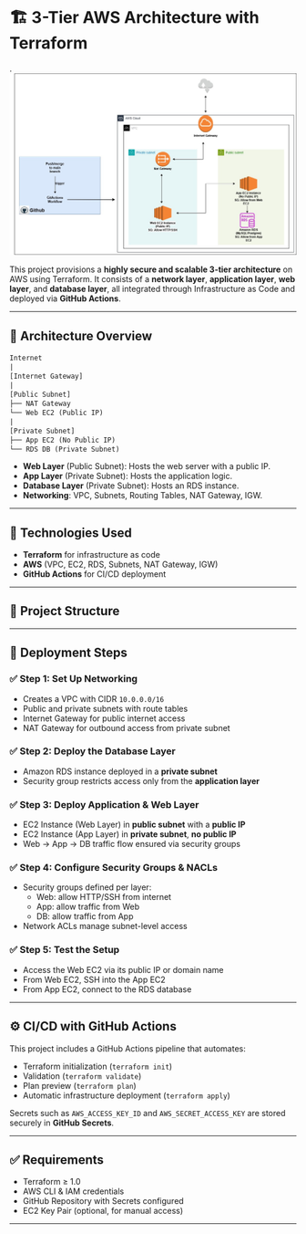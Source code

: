 # 🏗️ 3-Tier AWS Architecture with Terraform

.![img](./img/terraform.jpg)

This project provisions a **highly secure and scalable 3-tier architecture** on AWS using Terraform. It consists of a **network layer**, **application layer**, **web layer**, and **database layer**, all integrated through Infrastructure as Code and deployed via **GitHub Actions**.

---

## 📌 Architecture Overview
```
Internet
|
[Internet Gateway]
|
[Public Subnet]
├── NAT Gateway
└── Web EC2 (Public IP)
|
[Private Subnet]
├── App EC2 (No Public IP)
└── RDS DB (Private Subnet)
```

- **Web Layer** (Public Subnet): Hosts the web server with a public IP.
- **App Layer** (Private Subnet): Hosts the application logic.
- **Database Layer** (Private Subnet): Hosts an RDS instance.
- **Networking**: VPC, Subnets, Routing Tables, NAT Gateway, IGW.

---

## 🧰 Technologies Used

- **Terraform** for infrastructure as code
- **AWS** (VPC, EC2, RDS, Subnets, NAT Gateway, IGW)
- **GitHub Actions** for CI/CD deployment

---

## 📂 Project Structure


---

## 🚀 Deployment Steps

### ✅ Step 1: Set Up Networking
- Creates a VPC with CIDR `10.0.0.0/16`
- Public and private subnets with route tables
- Internet Gateway for public internet access
- NAT Gateway for outbound access from private subnet

### ✅ Step 2: Deploy the Database Layer
- Amazon RDS instance deployed in a **private subnet**
- Security group restricts access only from the **application layer**

### ✅ Step 3: Deploy Application & Web Layer
- EC2 Instance (Web Layer) in **public subnet** with a **public IP**
- EC2 Instance (App Layer) in **private subnet**, **no public IP**
- Web → App → DB traffic flow ensured via security groups

### ✅ Step 4: Configure Security Groups & NACLs
- Security groups defined per layer:
  - Web: allow HTTP/SSH from internet
  - App: allow traffic from Web
  - DB: allow traffic from App
- Network ACLs manage subnet-level access

### ✅ Step 5: Test the Setup
- Access the Web EC2 via its public IP or domain name
- From Web EC2, SSH into the App EC2
- From App EC2, connect to the RDS database

---

## ⚙️ CI/CD with GitHub Actions

This project includes a GitHub Actions pipeline that automates:
- Terraform initialization (`terraform init`)
- Validation (`terraform validate`)
- Plan preview (`terraform plan`)
- Automatic infrastructure deployment (`terraform apply`)

Secrets such as `AWS_ACCESS_KEY_ID` and `AWS_SECRET_ACCESS_KEY` are stored securely in **GitHub Secrets**.

---

## ✅ Requirements

- Terraform ≥ 1.0
- AWS CLI & IAM credentials
- GitHub Repository with Secrets configured
- EC2 Key Pair (optional, for manual access)

---


